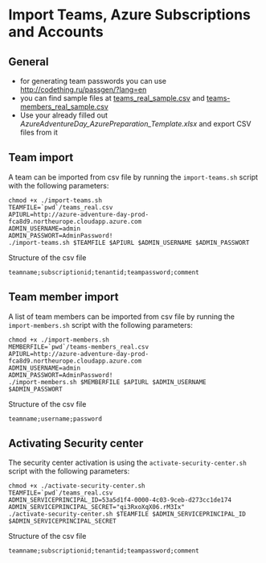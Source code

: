 # Import Teams, Azure Subscriptions and Accounts

## General

* for generating team passwords you can use http://codething.ru/passgen/?lang=en
* you can find sample files at [teams_real_sample.csv](./teams_real_sample.csv) and [teams-members_real_sample.csv](./teams-members_real_sample.csv)
* Use your already filled out *AzureAdventureDay_AzurePreparation_Template.xlsx* and export CSV files from it

## Team import
A team can be imported from csv file by running the `import-teams.sh` script with the following parameters:

```
chmod +x ./import-teams.sh
TEAMFILE=`pwd`/teams_real.csv
APIURL=http://azure-adventure-day-prod-fca8d9.northeurope.cloudapp.azure.com
ADMIN_USERNAME=admin
ADMIN_PASSWORT=AdminPassword!
./import-teams.sh $TEAMFILE $APIURL $ADMIN_USERNAME $ADMIN_PASSWORT
```

Structure of the csv file

```
teamname;subscriptionid;tenantid;teampassword;comment
```

## Team member import

A list of team members can be imported from csv file by running the `import-members.sh` script with the following parameters:

```
chmod +x ./import-members.sh
MEMBERFILE=`pwd`/teams-members_real.csv
APIURL=http://azure-adventure-day-prod-fca8d9.northeurope.cloudapp.azure.com
ADMIN_USERNAME=admin
ADMIN_PASSWORT=AdminPassword!
./import-members.sh $MEMBERFILE $APIURL $ADMIN_USERNAME $ADMIN_PASSWORT
```

Structure of the csv file

```
teamname;username;password
```

## Activating Security center

The security center activation is using the `activate-security-center.sh` script with the following parameters:

```
chmod +x ./activate-security-center.sh
TEAMFILE=`pwd`/teams_real.csv
ADMIN_SERVICEPRINCIPAL_ID=53a5d1f4-0000-4c03-9ceb-d273cc1de174
ADMIN_SERVICEPRINCIPAL_SECRET="qi3RxoXqX06.rM3Ix"
./activate-security-center.sh $TEAMFILE $ADMIN_SERVICEPRINCIPAL_ID $ADMIN_SERVICEPRINCIPAL_SECRET
```

Structure of the csv file

```
teamname;subscriptionid;tenantid;teampassword;comment
```
